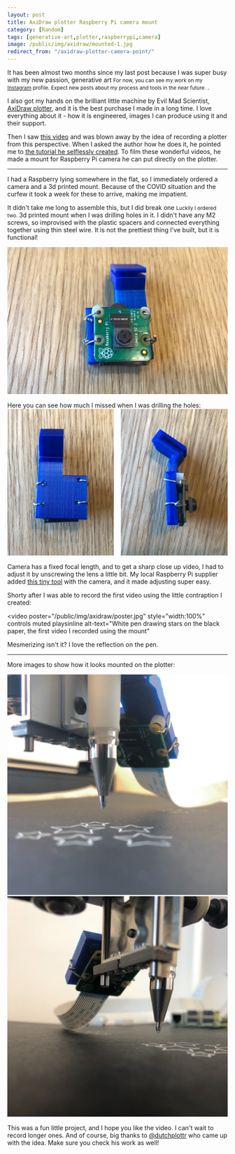 ```yaml
---
layout: post
title: AxiDraw plotter Raspberry Pi camera mount
category: [Random]
tags: [generative-art,plotter,raspberrypi,camera]
image: /public/img/axidraw/mounted-1.jpg
redirect_from: "/axidraw-plotter-camera-point/"
---
```


It has been almost two months since my last post because I was super busy with my new passion,
<label class="SideNote-trigger">generative art</label>
<small class="SideNote">
For now, you can see my work on my [Instagram](https://www.instagram.com/muffinman_io/) profile.
Expect new posts about my process and tools in the near future.
</small>.

I also got my hands on the brilliant little machine by Evil Mad Scientist, [AxiDraw plotter](https://shop.evilmadscientist.com/908), and it is the best purchase I made in a long time. I love everything about it - how it is engineered, images I can produce using it and their support.

Then I saw [this video](https://www.instagram.com/p/B-5TeGDHo2c/) and was blown away by the idea of recording a plotter from this perspective. When I asked the author how he does it, he pointed me to [the tutorial he selflessly created](https://www.instructables.com/id/Raspberry-Pi-Camara-Mount-for-the-AxiDraw/). To film these wonderful videos, he made a mount for Raspberry Pi camera he can put directly on the plotter.

<!--more-->
-----

I had a Raspberry lying somewhere in the flat, so I immediately ordered a camera and a 3d printed mount. Because of the COVID situation and the curfew it took a week for these to arrive, making me impatient.

It didn't take me long to assemble this, but I did
<label class="SideNote-trigger">break one</label>
<small class="SideNote">
Luckily I ordered two.
</small>
3d printed mount when I was drilling holes in it. I didn't have any M2 screws, so improvised with the plastic spacers and connected everything together using thin steel wire. It is not the prettiest thing I've built, but it is functional!

![Camera on the 3d printed mount](/public/img/axidraw/front.jpg)

Here you can see how much I missed when I was drilling the holes:
![Back and side views of the mount](/public/img/axidraw/back-and-side.jpg)

Camera has a fixed focal length, and to get a sharp close up video, I had to adjust it by unscrewing the lens a little bit. My local Raspberry Pi supplier added [this tiny tool](https://www.adafruit.com/product/3518) with the camera, and it made adjusting super easy.

Shorty after I was able to record the first video using the little contraption I created:

<video
  poster="/public/img/axidraw/poster.jpg"
  style="width:100%"
  controls
  muted
  playsinline
  alt-text="White pen drawing stars on the black paper, the first video I recorded using the mount"
>
  <source src="/public/img/axidraw/stars.mp4" type="video/mp4">
</video>

Mesmerizing isn't it? I love the reflection on the pen.

-----

More images to show how it looks mounted on the plotter:

<div class="DualImage">
  <div>
    <img
      class="Image"
      src="/public/img/axidraw/mounted-1.jpg"
      alt="The contraption mounted on AxiDraw plotter"
    >
  </div>
  <div>
    <img
      class="Image"
      src="/public/img/axidraw/mounted-2.jpg"
      alt="Another angle of the contraption mounted with the Raspberry Pi in the background"
    >
  </div>
</div>

This was a fun little project, and I hope you like the video. I can't wait to record longer ones.
And of course, big thanks to [@dutchplottr](https://www.instagram.com/dutchplottr/) who came up with the idea. Make sure you check his work as well!

